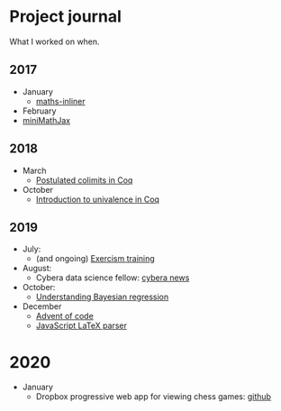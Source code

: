 # Project journal

What I worked on when.

## 2017

* January
  * [maths-inliner](https://github.com/mwpb/maths-inliner)
* February
 * [miniMathJax](https://github.com/mwpb/miniMathJax)

## 2018

* March
  * [Postulated colimits in Coq](https://github.com/mwpb/postulated-colimits-in-coq)
* October
  * [Introduction to univalence in Coq](https://github.com/mwpb/introduction-univalence-coq/blob/master/README.md)

## 2019

* July:
  * (and ongoing) [Exercism training](https://exercism.io/profiles/mwpb)
* August:
  * Cybera data science fellow: [cybera news](https://www.cybera.ca/news-and-events/news/cybera-wraps-up-data-science-industry-fellowships/)
* October: 
  * [Understanding Bayesian regression](https://github.com/mwpb/bayesian-regression)
* December
  * [Advent of code](https://github.com/mwpb/adventOfCode2019)
  * [JavaScript LaTeX parser](https://github.com/mwpb/latex-parser)

# 2020

* January
  * Dropbox progressive web app for viewing chess games: [github](https://github.com/mwpb/chesslogbook-dropbox)



